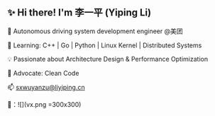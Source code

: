## ✨ Hi there! I'm 李一平 (Yiping Li)  

<!--
**neuliyiping/neuliyiping** is a ✨ _special_ ✨ repository because its `README.md` (this file) appears on your GitHub profile.

Here are some ideas to get you started:

- 🔭 I’m currently working on ...
- 🌱 I’m currently learning ...
- 👯 I’m looking to collaborate on ...
- 🤔 I’m looking for help with ...
- 💬 Ask me about ...
- 📫 How to reach me: ...
- 😄 Pronouns: ...
- ⚡ Fun fact: ...
-->
🔭 Autonomous driving system development engineer @美团

🌱 Learning: C++ | Go | Python | Linux Kernel | Distributed Systems

💡 Passionate about Architecture Design & Performance Optimization 

🚀 Advocate: Clean Code

📫 sxwuyanzu@liyiping.cn

📱：![](vx.png =300x300)
